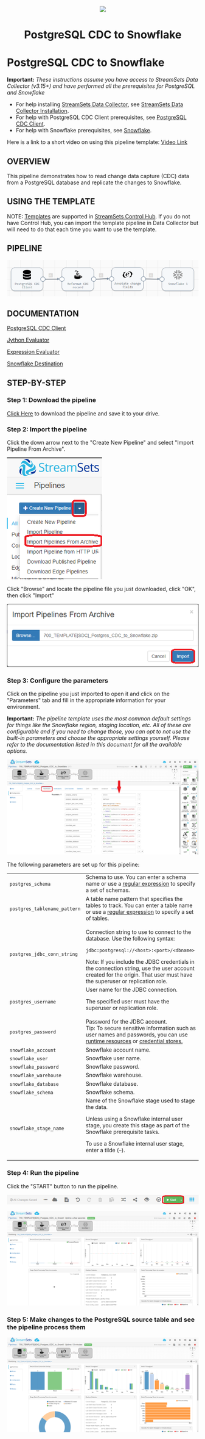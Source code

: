 <p align="center">
<img src="https://github.com/streamsets/marty/blob/master/images/Full%20Color%20Transparent.png" width="300">
</p>

<h1><p align="center">PostgreSQL CDC to Snowflake</p></h1>

# PostgreSQL CDC to Snowflake

**Important:** *These instructions assume you have access to StreamSets Data Collector (v3.15+) and have performed all the prerequisites for PostgreSQL and Snowflake*

- For help installing [StreamSets Data Collector](https://streamsets.com/products/dataops-platform/data-collector/), see [StreamSets Data Collector Installation](https://streamsets.com/documentation/datacollector/latest/help/datacollector/UserGuide/Installation/Install_title.html).
- For help with PostgreSQL CDC Client prerequisites, see [PostgreSQL CDC Client](https://streamsets.com/documentation/datacollector/latest/help/datacollector/UserGuide/Origins/PostgreSQL.html).
- For help with Snowflake prerequisites, see [Snowflake](https://streamsets.com/documentation/controlhub/latest/onpremhelp/datacollector/UserGuide/Destinations/Snowflake.html).

Here is a link to a short video on using this pipeline template: [Video Link](https://www.youtube.com/channel/UC_4K-__dngOCEmoZs7PVZAg)

## OVERVIEW

This pipeline demonstrates how to read change data capture (CDC) data from a PostgreSQL database and replicate the changes to Snowflake.

## USING THE TEMPLATE

NOTE: [Templates](https://streamsets.com/documentation/controlhub/latest/onpremhelp/controlhub/UserGuide/Pipelines/PipelineTemplates.html) are supported in [StreamSets Control Hub](https://streamsets.com/products/dataops-platform/control-hub/). If you do not have Control Hub, you can import the template pipeline in Data Collector but will need to do that each time you want to use the template.

## PIPELINE

![Pipeline](images/pipeline.png "PostgreSQL CDC to Snowflake")

## DOCUMENTATION

[PostgreSQL CDC Client](https://streamsets.com/documentation/datacollector/latest/help/datacollector/UserGuide/Origins/PostgreSQL.html)

[Jython Evaluator](https://streamsets.com/documentation/controlhub/latest/help/datacollector/UserGuide/Processors/Jython.html)

[Expression Evaluator](https://streamsets.com/documentation/controlhub/latest/help/datacollector/UserGuide/Processors/Expression.html)

[Snowflake Destination](https://streamsets.com/documentation/controlhub/latest/help/datacollector/UserGuide/Destinations/Snowflake.html)

## STEP-BY-STEP

### Step 1: Download the pipeline

[Click Here](https://github.com/streamsets/marty/raw/master/datacollector/Postgres/CDCtoSnowflake/Postgres_CDC_to_Snowflake-step-by-step.pptx?raw=true) to download the pipeline and save it to your drive.

### Step 2: Import the pipeline

Click the down arrow next to the "Create New Pipeline" and select "Import Pipeline From Archive".

![Step 2](images/PostgreSQLtoSnowflake_step2.png "Import the Pipeline")

Click "Browse" and locate the pipeline file you just downloaded, click "OK", then click "Import"

![Step 2a](images/PostgreSQLtoSnowflake_step2a.png "Import the Pipeline")

### Step 3: Configure the parameters

Click on the pipeline you just imported to open it and click on the "Parameters" tab and fill in the appropriate information for your environment.

**Important:** *The pipeline template uses the most common default settings for things like the Snowflake region, staging location, etc. All of these are configurable and if you need to change those, you can opt to not use the built-in parameters and choose the appropriate settings yourself. Please refer to the documentation listed in this document for all the available options.*

![Step 3](images/PostgreSQLtoSnowflake_step3.png "Configure the parameters")

The following parameters are set up for this pipeline:

<table>
  <tr>
   <td><code>postgres_schema</code>
   </td>
   <td class="entry cellrowborder" style="text-align:left;" headers="d450352e828 ">Schema to use. You can enter a schema name or use a <a class="xref" href="../Apx-RegEx/RegEx-Title.html#concept_vd4_nsc_gs" title="A regular expression, also known as regex, describes a pattern for a string.">regular expression</a> to specify a set of
                                        schemas.</td>
  </tr>
  <tr>
   <td><code>postgres_tablename_pattern</code>
   </td>
   <td class="entry cellrowborder" style="text-align:left;" headers="d450352e828 ">A table name pattern that specifies the tables to track.
                                        You can enter a table name or use a <a class="xref" href="../Apx-RegEx/RegEx-Title.html#concept_vd4_nsc_gs" title="A regular expression, also known as regex, describes a pattern for a string.">regular expression</a> to specify a set of
                                        tables.</td>
  </tr>
  <tr>
   <td><code>postgres_jdbc_conn_string</code>
   </td>
   <td class="entry cellrowborder" headers="d450352e1093 ">
                                        <p class="p">Connection string to use to connect to the database. Use
                                            the following syntax:</p>
                                        <div class="p">
                                            <pre class="pre codeblock"><code>jdbc:postgresql://&lt;host&gt;:&lt;port&gt;/&lt;dbname&gt;</code></pre>
                                            <div class="note note"><span class="notetitle">Note:</span> If you include the JDBC credentials in the
                                                connection string, use the user account created for
                                                the origin. That user must have the superuser or
                                                replication role.</div>
                                        </div>
                                    </td>
  </tr>
  <tr>
   <td><code>postgres_username</code>
   </td>
   <td class="entry cellrowborder" headers="d450352e1195 "><span class="ph">User name for the
                                            JDBC connection.</span><p class="p">The specified user must have the superuser or
                                            replication role.</p>
</td>
  </tr>
  <tr>
   <td><code>postgres_password</code>
   <td class="entry cellrowborder" headers="d450352e1195 ">Password for the JDBC account.<div class="note tip"><span class="tiptitle">Tip:</span> <span class="ph" id="task_v21_nm4_n2b__d15e6239">To
                        secure sensitive information such as user names and passwords, you can use
                              <a class="xref" href="../Pipeline_Configuration/RuntimeValues.html#concept_bs4_5nm_2s" title="Similar to runtime properties, runtime resources are values that you define in a file local to the Data Collector and call from within a pipeline. But with runtime resources, you can restrict the permissions for the files to secure information.">runtime resources</a> or <span class="ph"><a class="xref" href="../Configuration/CredentialStores.html#concept_bt1_bpj_r1b">credential stores.</a></span></span></div>
</td>
  </tr>
  <tr>
   <td><code>snowflake_account</code>
   </td>
   <td class="entry cellrowborder" headers="d198512e2230 ">Snowflake account name.</td>
  </tr>
  <tr>
   <td><code>snowflake_user</code>
   </td>
   <td class="entry cellrowborder" headers="d198512e2230 ">Snowflake user name.</td>
  </tr>
  <tr>
   <td><code>snowflake_password</code>
   </td>
   <td class="entry cellrowborder" headers="d198512e2230 ">Snowflake password.</td>
  </tr>
  <tr>
   <td><code>snowflake_warehouse</code>
   </td>
   <td class="entry cellrowborder" headers="d198512e2372 ">Snowflake warehouse.</td>
  </tr>
  <tr>
   <td><code>snowflake_database</code>
   </td>
   <td class="entry cellrowborder" headers="d198512e2372 ">Snowflake database.</td>
  </tr>
  <tr>
   <td><code>snowflake_schema</code>
   </td>
   <td class="entry cellrowborder" headers="d198512e2372 ">Snowflake schema.</td>
  </tr>
  <tr>
   <td><code>snowflake_stage_name</code>
   </td>
   <td class="entry cellrowborder" headers="d198512e2713 ">Name of the Snowflake stage used to stage the data.
                                            <p class="p">Unless using a Snowflake internal user stage, you
                                            create this stage as part of the <a class="xref">Snowflake prerequisite tasks</a>.</p>
<p class="p">To use a
                                            Snowflake internal user stage, enter a tilde
                                                (<code class="ph codeph">~</code>).</p>
</td>
  </tr>
</table>

### Step 4: Run the pipeline

Click the "START" button to run the pipeline.

![Step 4](images/PostgreSQLtoSnowflake_step4.png "Run the pipeline")

![Step 4a](images/PostgreSQLtoSnowflake_step4a.png "Run the pipeline")

### Step 5: Make changes to the PostgreSQL source table and see the pipeline process them

![Step 5](images/PostgreSQLtoSnowflake_step5.png "View the results")